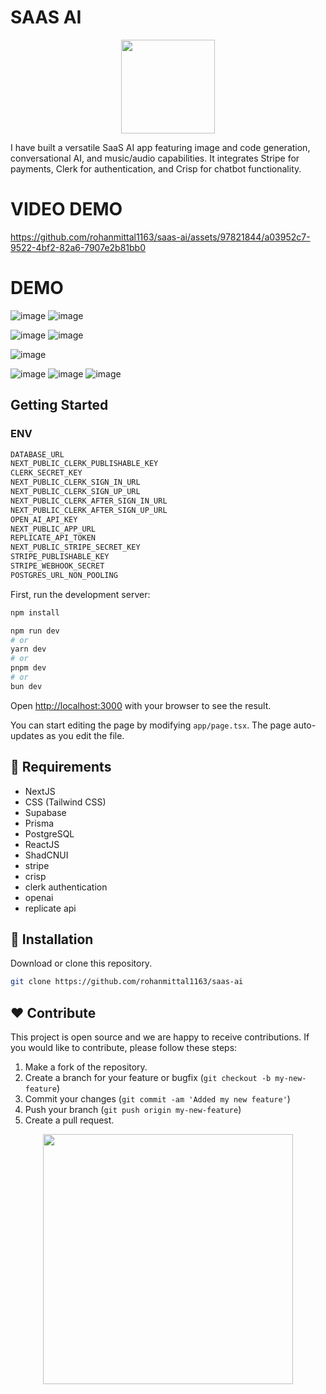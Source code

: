 # SAAS AI
<p align='center'><img src="https://cdn.smartkarrot.com/wp-content/uploads/2020/09/AI-companies-in-SaaS.jpg" width=150 height=150></p>

I have built a versatile SaaS AI app featuring image and code generation, conversational AI, and music/audio capabilities. It integrates Stripe for payments, Clerk for authentication, and Crisp for chatbot functionality.

# VIDEO DEMO

https://github.com/rohanmittal1163/saas-ai/assets/97821844/a03952c7-9522-4bf2-82a6-7907e2b81bb0



# DEMO
![image](https://github.com/rohanmittal1163/saas-ai/assets/97821844/5aed4584-beeb-40ea-a23b-adec9522e1c1)
![image](https://github.com/rohanmittal1163/saas-ai/assets/97821844/0e171957-90c0-440b-8ccb-04429fceef20)

![image](https://github.com/rohanmittal1163/saas-ai/assets/97821844/c39a2391-2b75-4269-a1ed-22205d337c44)
![image](https://github.com/rohanmittal1163/saas-ai/assets/97821844/cd794ad1-f427-4738-91e9-c48d1fa2804c)


![image](https://github.com/rohanmittal1163/saas-ai/assets/97821844/28a3d831-2c93-4c61-9af8-dfa21b5aea69)

![image](https://github.com/rohanmittal1163/saas-ai/assets/97821844/773a9983-cc22-4c1c-a633-5adb12105659)
![image](https://github.com/rohanmittal1163/saas-ai/assets/97821844/57d16cc0-a083-46e4-9d34-366e3ed3ee66)
![image](https://github.com/rohanmittal1163/saas-ai/assets/97821844/40a55949-ef2d-47f4-bbbd-e948532450ab)


## Getting Started

### ENV
```bash
DATABASE_URL
NEXT_PUBLIC_CLERK_PUBLISHABLE_KEY
CLERK_SECRET_KEY
NEXT_PUBLIC_CLERK_SIGN_IN_URL
NEXT_PUBLIC_CLERK_SIGN_UP_URL
NEXT_PUBLIC_CLERK_AFTER_SIGN_IN_URL
NEXT_PUBLIC_CLERK_AFTER_SIGN_UP_URL
OPEN_AI_API_KEY
NEXT_PUBLIC_APP_URL
REPLICATE_API_TOKEN
NEXT_PUBLIC_STRIPE_SECRET_KEY
STRIPE_PUBLISHABLE_KEY
STRIPE_WEBHOOK_SECRET
POSTGRES_URL_NON_POOLING

```

First, run the development server:

```bash
npm install
```

```bash
npm run dev
# or
yarn dev
# or
pnpm dev
# or
bun dev
```

Open [http://localhost:3000](http://localhost:3000) with your browser to see the result.

You can start editing the page by modifying `app/page.tsx`. The page auto-updates as you edit the file.

## 📌 Requirements
- NextJS
- CSS (Tailwind CSS)
- Supabase
- Prisma
- PostgreSQL
- ReactJS
- ShadCNUI
- stripe
- crisp
- clerk authentication
- openai
- replicate api

 ## 🔰 Installation
Download or clone this repository.

```bash 
git clone https://github.com/rohanmittal1163/saas-ai
```

## ❤ Contribute
This project is open source and we are happy to receive contributions. If you would like to contribute, please follow these steps:

1. Make a fork of the repository.
2. Create a branch for your feature or bugfix (`git checkout -b my-new-feature`)
3. Commit your changes (`git commit -am 'Added my new feature'`)
4. Push your branch (`git push origin my-new-feature`)
5. Create a pull request.

<p align="center">
  <img src="https://user-images.githubusercontent.com/104341274/210186277-0d434bb0-80c0-43a9-b6b0-2e42e18c31a9.png" width="400" />
</p>

